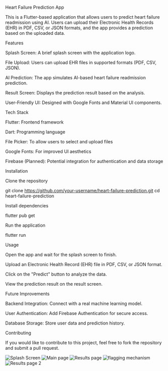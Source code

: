 Heart Failure Prediction App

This is a Flutter-based application that allows users to predict heart failure readmission using AI. Users can upload their Electronic Health Records (EHR) in PDF, CSV, or JSON formats, and the app provides a prediction based on the uploaded data.

Features

Splash Screen: A brief splash screen with the application logo.

File Upload: Users can upload EHR files in supported formats (PDF, CSV, JSON).

AI Prediction: The app simulates AI-based heart failure readmission prediction.

Result Screen: Displays the prediction result based on the analysis.

User-Friendly UI: Designed with Google Fonts and Material UI components.

Tech Stack

Flutter: Frontend framework

Dart: Programming language

File Picker: To allow users to select and upload files

Google Fonts: For improved UI aesthetics

Firebase (Planned): Potential integration for authentication and data storage

Installation

Clone the repository

git clone https://github.com/your-username/heart-failure-prediction.git
cd heart-failure-prediction

Install dependencies

flutter pub get

Run the application

flutter run

Usage

Open the app and wait for the splash screen to finish.

Upload an Electronic Health Record (EHR) file in PDF, CSV, or JSON format.

Click on the "Predict" button to analyze the data.

View the prediction result on the result screen.

Future Improvements

Backend Integration: Connect with a real machine learning model.

User Authentication: Add Firebase Authentication for secure access.

Database Storage: Store user data and prediction history.

Contributing

If you would like to contribute to this project, feel free to fork the repository and submit a pull request.

![Splash Screen](https://github.com/user-attachments/assets/3803b185-90f1-4d24-9464-a7397f6c3223)
![Main page](https://github.com/user-attachments/assets/f5c62770-8930-4726-8fd6-be209d1fe85e)
![Results page](https://github.com/user-attachments/assets/1347df4f-a3a5-4345-aa39-7b3a436186df)
![flagging mechanism](https://github.com/user-attachments/assets/0a328ab2-8229-4219-8038-f20e2d57ba28)
![Results page 2](https://github.com/user-attachments/assets/79662cf9-9322-4012-873c-1039b2e55e14)




